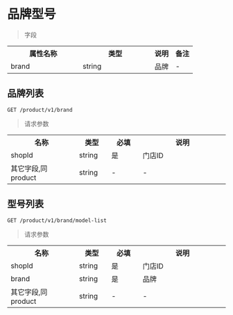 # 品牌型号

> 字段

<table>
    <tr>
        <th style="width:150px;">属性名称</th>
        <th style="width:150px;">类型</th>
        <th>说明</th>
        <th>备注</th>
    </tr>
    <tr>
        <td>brand</td>
        <td>string</td>
        <td>品牌</td>
        <td>-</td>
    </tr>
</table>

## 品牌列表

```
GET /product/v1/brand
```

>请求参数
<table>
    <tr>
        <th style="width:150px;">名称</th>
        <th style="width:60px;">类型</th>
        <th style="width:60px;">必填</th>
        <th style="width:200px;">说明</th>
    </tr>
    <tr>
        <td>shopId</td>
        <td>string</td>
        <td>是</td>
        <td>门店ID</td>
    </tr>
    <tr>
        <td>其它字段,同product</td>
        <td>string</td>
        <td>-</td>
        <td>-</td>
    </tr>
</table>

## 型号列表

```
GET /product/v1/brand/model-list
```

>请求参数
<table>
    <tr>
        <th style="width:150px;">名称</th>
        <th style="width:60px;">类型</th>
        <th style="width:60px;">必填</th>
        <th style="width:200px;">说明</th>
    </tr>
    <tr>
        <td>shopId</td>
        <td>string</td>
        <td>是</td>
        <td>门店ID</td>
    </tr>
    <tr>
        <td>brand</td>
        <td>string</td>
        <td>是</td>
        <td>品牌</td>
    </tr>
    <tr>
        <td>其它字段,同product</td>
        <td>string</td>
        <td>-</td>
        <td>-</td>
    </tr>
</table>